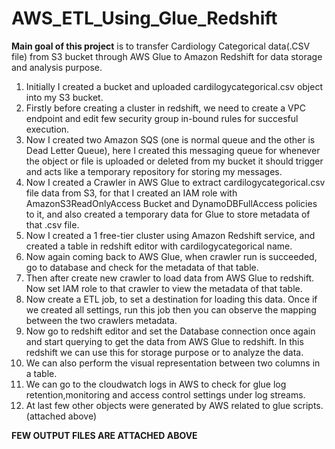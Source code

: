 # AWS_ETL_Using_Glue_Redshift

**Main goal of this project** is to transfer Cardiology Categorical data(.CSV file) from S3 bucket through AWS Glue to Amazon Redshift for data storage and analysis purpose.

1) Initially I created a bucket and uploaded cardilogycategorical.csv object into my S3 bucket.
2) Firstly before creating a cluster in redshift, we need to create a VPC endpoint and edit few security group in-bound rules for succesful execution.
3) Now I created two Amazon SQS (one is normal queue and the other is Dead Letter Queue), here I created this messaging queue for whenever the object or file is uploaded or deleted from my bucket it should trigger and acts like a temporary repository for storing my messages. 
4) Now I created a Crawler in AWS Glue to extract cardilogycategorical.csv file data from S3, for that I created an IAM role with AmazonS3ReadOnlyAccess Bucket and DynamoDBFullAccess policies to it, and also created a temporary data for Glue to store metadata of that .csv file.
5) Now I created a 1 free-tier cluster using Amazon Redshift service, and created a table in redshift editor with cardilogycategorical name.
6) Now again coming back to AWS Glue, when crawler run is succeeded, go to database and check for the metadata of that table. 
7) Then after create new crawler to load data from AWS Glue to redshift. Now set IAM role to that crawler to view the metadata of that table. 
8) Now create a ETL job, to set a destination for loading this data. Once if we created all settings, run this job then you can observe the mapping between the two crawlers metadata.
9) Now go to redshift editor and set the Database connection once again and start querying to get the data from AWS Glue to redshift. In this redshift we can use this for storage purpose or to analyze the data.
10) We can also perform the visual representation between two columns in a table.
11) We can go to the cloudwatch logs in AWS to check for glue log retention,monitoring and access control settings under log streams.  
12) At last few other objects were generated by AWS related to glue scripts.(attached above)

**FEW OUTPUT FILES ARE ATTACHED ABOVE**
